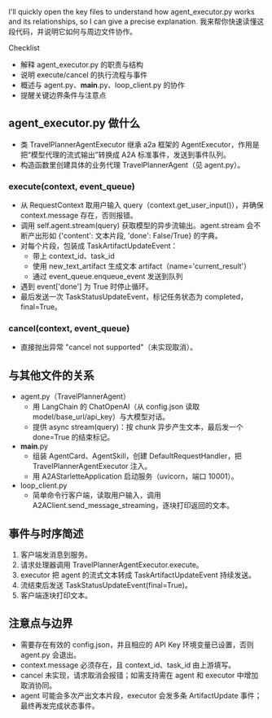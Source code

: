 I'll quickly open the key files to understand how agent_executor.py works and its relationships, so I can give a precise explanation. 我来帮你快速读懂这段代码，并说明它如何与周边文件协作。

Checklist
- 解释 agent_executor.py 的职责与结构
- 说明 execute/cancel 的执行流程与事件
- 概述与 agent.py、__main__.py、loop_client.py 的协作
- 提醒关键边界条件与注意点

## agent_executor.py 做什么

- 类 TravelPlannerAgentExecutor 继承 a2a 框架的 AgentExecutor，作用是把“模型代理的流式输出”转换成 A2A 标准事件，发送到事件队列。
- 构造函数里创建具体的业务代理 TravelPlannerAgent（见 agent.py）。

### execute(context, event_queue)
- 从 RequestContext 取用户输入 query（context.get_user_input()），并确保 context.message 存在，否则报错。
- 调用 self.agent.stream(query) 获取模型的异步流输出。agent.stream 会不断产出形如 {'content': 文本片段, 'done': False/True} 的字典。
- 对每个片段，包装成 TaskArtifactUpdateEvent：
  - 带上 context_id、task_id
  - 使用 new_text_artifact 生成文本 artifact（name='current_result'）
  - 通过 event_queue.enqueue_event 发送到队列
- 遇到 event['done'] 为 True 时停止循环。
- 最后发送一次 TaskStatusUpdateEvent，标记任务状态为 completed，final=True。

### cancel(context, event_queue)
- 直接抛出异常 "cancel not supported"（未实现取消）。

## 与其他文件的关系

- agent.py（TravelPlannerAgent）
  - 用 LangChain 的 ChatOpenAI（从 config.json 读取 model/base_url/api_key）与大模型对话。
  - 提供 async stream(query)：按 chunk 异步产生文本，最后发一个 done=True 的结束标记。
- __main__.py
  - 组装 AgentCard、AgentSkill，创建 DefaultRequestHandler，把 TravelPlannerAgentExecutor 注入。
  - 用 A2AStarletteApplication 启动服务（uvicorn，端口 10001）。
- loop_client.py
  - 简单命令行客户端，读取用户输入，调用 A2AClient.send_message_streaming，逐块打印返回的文本。

## 事件与时序简述
1. 客户端发消息到服务。
2. 请求处理器调用 TravelPlannerAgentExecutor.execute。
3. executor 把 agent 的流式文本转成 TaskArtifactUpdateEvent 持续发送。
4. 流结束后发送 TaskStatusUpdateEvent(final=True)。
5. 客户端逐块打印文本。

## 注意点与边界
- 需要存在有效的 config.json，并且相应的 API Key 环境变量已设置，否则 agent.py 会退出。
- context.message 必须存在，且 context_id、task_id 由上游填写。
- cancel 未实现，请求取消会报错；如需支持需在 agent 和 executor 中增加取消协同。
- agent 可能会多次产出文本片段，executor 会发多条 ArtifactUpdate 事件；最终再发完成状态事件。